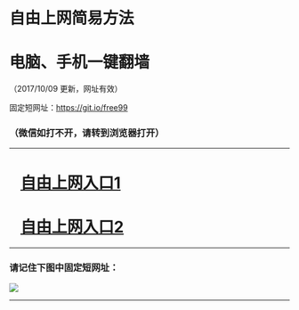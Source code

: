 ﻿# 自由上网简易方法

# 电脑、手机一键翻墙

（2017/10/09 更新，网址有效）

固定短网址：https://git.io/free99

### （微信如打不开，请转到浏览器打开）


***





# &nbsp;&nbsp; <a href="http://ft1497619378.fwq-tz-1001.info/fwqtz01.html?t=100900121025 " target="_blank">自由上网入口1</a>
# &nbsp;&nbsp; <a href="http://ft1230726317.fwq-tz-1002.info/fwqtz02.html?t=10090018700 " target="_blank">自由上网入口2</a>
***

### 请记住下图中固定短网址：

<img src="https://s3-us-west-2.amazonaws.com/fwq-1001/yjfq-20170905okok.png" /> 


***

